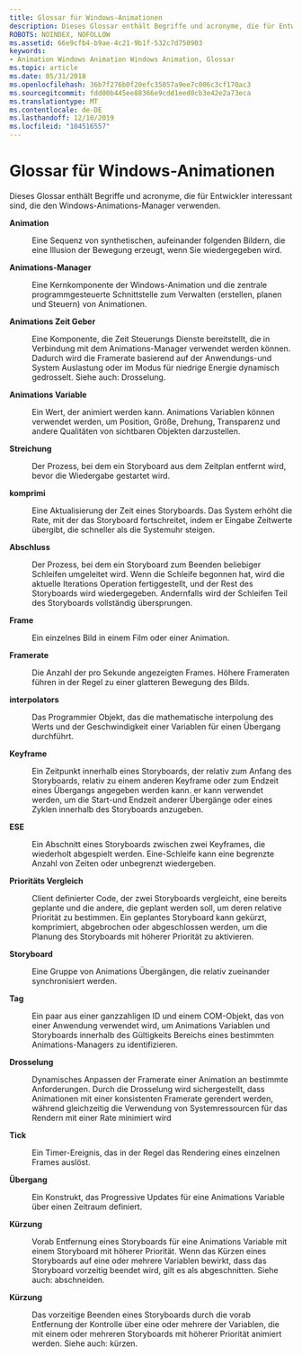```yaml
---
title: Glossar für Windows-Animationen
description: Dieses Glossar enthält Begriffe und acronyme, die für Entwickler interessant sind, die den Windows-Animations-Manager verwenden.
ROBOTS: NOINDEX, NOFOLLOW
ms.assetid: 66e9cfb4-b9ae-4c21-9b1f-532c7d750903
keywords:
- Animation Windows Animation Windows Animation, Glossar
ms.topic: article
ms.date: 05/31/2018
ms.openlocfilehash: 36b7f276b0f20efc35057a9ee7c006c3cf170ac3
ms.sourcegitcommit: fdd00b445ee88366e9cdd1eed0cb3e42e2a73eca
ms.translationtype: MT
ms.contentlocale: de-DE
ms.lasthandoff: 12/10/2019
ms.locfileid: "104516557"
---
```

# <a name="windows-animation-glossary"></a>Glossar für Windows-Animationen

Dieses Glossar enthält Begriffe und acronyme, die für Entwickler interessant sind, die den Windows-Animations-Manager verwenden.

<dl> <dt>

<span id="uianimation.term.animation"></span><span id="UIANIMATION.TERM.ANIMATION"></span>**Animation** 
</dt> <dd>

Eine Sequenz von synthetischen, aufeinander folgenden Bildern, die eine Illusion der Bewegung erzeugt, wenn Sie wiedergegeben wird.

</dd> <dt>

<span id="uianimation.term.animation_manager"></span><span id="UIANIMATION.TERM.ANIMATION_MANAGER"></span>**Animations-Manager** 
</dt> <dd>

Eine Kernkomponente der Windows-Animation und die zentrale programmgesteuerte Schnittstelle zum Verwalten (erstellen, planen und Steuern) von Animationen.

</dd> <dt>

<span id="uianimation.term.animation_timer"></span><span id="UIANIMATION.TERM.ANIMATION_TIMER"></span>**Animations Zeit Geber**
</dt> <dd>

Eine Komponente, die Zeit Steuerungs Dienste bereitstellt, die in Verbindung mit dem Animations-Manager verwendet werden können. Dadurch wird die Framerate basierend auf der Anwendungs-und System Auslastung oder im Modus für niedrige Energie dynamisch gedrosselt. Siehe auch: Drosselung.

</dd> <dt>

<span id="uianimation.term.animation_variable"></span><span id="UIANIMATION.TERM.ANIMATION_VARIABLE"></span>**Animations Variable** 
</dt> <dd>

Ein Wert, der animiert werden kann. Animations Variablen können verwendet werden, um Position, Größe, Drehung, Transparenz und andere Qualitäten von sichtbaren Objekten darzustellen.

</dd> <dt>

<span id="uianimation.term.cancellation"></span><span id="UIANIMATION.TERM.CANCELLATION"></span>**Streichung**
</dt> <dd>

Der Prozess, bei dem ein Storyboard aus dem Zeitplan entfernt wird, bevor die Wiedergabe gestartet wird.

</dd> <dt>

<span id="uianimation.term.compression"></span><span id="UIANIMATION.TERM.COMPRESSION"></span>**komprimi**
</dt> <dd>

Eine Aktualisierung der Zeit eines Storyboards. Das System erhöht die Rate, mit der das Storyboard fortschreitet, indem er Eingabe Zeitwerte übergibt, die schneller als die Systemuhr steigen.

</dd> <dt>

<span id="uianimation.term.conclusion"></span><span id="UIANIMATION.TERM.CONCLUSION"></span>**Abschluss**
</dt> <dd>

Der Prozess, bei dem ein Storyboard zum Beenden beliebiger Schleifen umgeleitet wird. Wenn die Schleife begonnen hat, wird die aktuelle Iterations Operation fertiggestellt, und der Rest des Storyboards wird wiedergegeben. Andernfalls wird der Schleifen Teil des Storyboards vollständig übersprungen.

</dd> <dt>

<span id="uianimation.term.frame"></span><span id="UIANIMATION.TERM.FRAME"></span>**Frame** 
</dt> <dd>

Ein einzelnes Bild in einem Film oder einer Animation.

</dd> <dt>

<span id="uianimation.term.frame_rate"></span><span id="UIANIMATION.TERM.FRAME_RATE"></span>**Framerate** 
</dt> <dd>

Die Anzahl der pro Sekunde angezeigten Frames. Höhere Frameraten führen in der Regel zu einer glatteren Bewegung des Bilds.

</dd> <dt>

<span id="uianimation.term.interpolator"></span><span id="UIANIMATION.TERM.INTERPOLATOR"></span>**interpolators**
</dt> <dd>

Das Programmier Objekt, das die mathematische interpolung des Werts und der Geschwindigkeit einer Variablen für einen Übergang durchführt.

</dd> <dt>

<span id="uianimation.term.keyframe"></span><span id="UIANIMATION.TERM.KEYFRAME"></span>**Keyframe**
</dt> <dd>

Ein Zeitpunkt innerhalb eines Storyboards, der relativ zum Anfang des Storyboards, relativ zu einem anderen Keyframe oder zum Endzeit eines Übergangs angegeben werden kann. er kann verwendet werden, um die Start-und Endzeit anderer Übergänge oder eines Zyklen innerhalb des Storyboards anzugeben.

</dd> <dt>

<span id="uianimation.term.loop"></span><span id="UIANIMATION.TERM.LOOP"></span>**ESE**
</dt> <dd>

Ein Abschnitt eines Storyboards zwischen zwei Keyframes, die wiederholt abgespielt werden. Eine-Schleife kann eine begrenzte Anzahl von Zeiten oder unbegrenzt wiedergeben.

</dd> <dt>

<span id="uianimation.term.priority_comparison"></span><span id="UIANIMATION.TERM.PRIORITY_COMPARISON"></span>**Prioritäts Vergleich** 
</dt> <dd>

Client definierter Code, der zwei Storyboards vergleicht, eine bereits geplante und die andere, die geplant werden soll, um deren relative Priorität zu bestimmen. Ein geplantes Storyboard kann gekürzt, komprimiert, abgebrochen oder abgeschlossen werden, um die Planung des Storyboards mit höherer Priorität zu aktivieren.

</dd> <dt>

<span id="uianimation.term.storyboard"></span><span id="UIANIMATION.TERM.STORYBOARD"></span>**Storyboard** 
</dt> <dd>

Eine Gruppe von Animations Übergängen, die relativ zueinander synchronisiert werden.

</dd> <dt>

<span id="uianimation.term.tag"></span><span id="UIANIMATION.TERM.TAG"></span>**Tag** 
</dt> <dd>

Ein paar aus einer ganzzahligen ID und einem COM-Objekt, das von einer Anwendung verwendet wird, um Animations Variablen und Storyboards innerhalb des Gültigkeits Bereichs eines bestimmten Animations-Managers zu identifizieren.

</dd> <dt>

<span id="uianimation.term.throttling"></span><span id="UIANIMATION.TERM.THROTTLING"></span>**Drosselung** 
</dt> <dd>

Dynamisches Anpassen der Framerate einer Animation an bestimmte Anforderungen. Durch die Drosselung wird sichergestellt, dass Animationen mit einer konsistenten Framerate gerendert werden, während gleichzeitig die Verwendung von Systemressourcen für das Rendern mit einer Rate minimiert wird

</dd> <dt>

<span id="uianimation.term.tick"></span><span id="UIANIMATION.TERM.TICK"></span>**Tick** 
</dt> <dd>

Ein Timer-Ereignis, das in der Regel das Rendering eines einzelnen Frames auslöst.

</dd> <dt>

<span id="uianimation.term.transition"></span><span id="UIANIMATION.TERM.TRANSITION"></span>**Übergang** 
</dt> <dd>

Ein Konstrukt, das Progressive Updates für eine Animations Variable über einen Zeitraum definiert.

</dd> <dt>

<span id="uianimation.term.trimming"></span><span id="UIANIMATION.TERM.TRIMMING"></span>**Kürzung**
</dt> <dd>

Vorab Entfernung eines Storyboards für eine Animations Variable mit einem Storyboard mit höherer Priorität. Wenn das Kürzen eines Storyboards auf eine oder mehrere Variablen bewirkt, dass das Storyboard vorzeitig beendet wird, gilt es als abgeschnitten. Siehe auch: abschneiden.

</dd> <dt>

<span id="uianimation.term.truncation"></span><span id="UIANIMATION.TERM.TRUNCATION"></span>**Kürzung**
</dt> <dd>

Das vorzeitige Beenden eines Storyboards durch die vorab Entfernung der Kontrolle über eine oder mehrere der Variablen, die mit einem oder mehreren Storyboards mit höherer Priorität animiert werden. Siehe auch: kürzen.

</dd> </dl>

 

 




